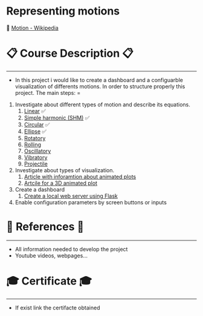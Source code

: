 # Representing motions

:link: [Motion - Wikipedia]([link](https://en.wikipedia.org/wiki/Motion))

# :clipboard: Course Description :clipboard:
---

* In this project i would like to create a dashboard and a configuarble visualization of differents motions. In order to structure properly this project. The main steps:
=
1. Investigate about different types of motion and describe its equations.
   1. [Linear](https://en.wikipedia.org/wiki/Linear_motion) :white_check_mark:
   2. [Simple harmonic (SHM)](https://en.wikipedia.org/wiki/Simple_harmonic_motion) :white_check_mark:
   3. [Circular](https://en.wikipedia.org/wiki/Circular_motion) :white_check_mark:
   4. [Ellipse](https://en.wikipedia.org/wiki/Ellipse) :white_check_mark:
   5. [Rotatory](https://en.wikipedia.org/wiki/Rotation)
   6. [Rolling](https://en.wikipedia.org/wiki/Rolling)
   7. [Oscillatory](https://en.wikipedia.org/wiki/Oscillation)
   8. [Vibratory](https://en.wikipedia.org/wiki/Vibration)
   9.  [Projectile](https://en.wikipedia.org/wiki/Projectile_motion)
2. Investigate about types of visualization.
   1. [Article with inforamtion about animated plots](https://pythonforundergradengineers.com/live-plotting-with-matplotlib.html)
   2. [Artcile for a 3D animated plot](https://towardsdatascience.com/how-to-animate-plots-in-python-2512327c8263)
3. Create a dashboard
   1. [Create a local web server using Flask](https://j2logo.com/tutorial-flask-leccion-2-plantillas/)
4. Enable configuration parameters by screen buttons or inputs







# :page_facing_up: References :page_facing_up:
--- 
* All information needed to develop the project
* Youtube videos, webpages...
  


# :mortar_board: Certificate :mortar_board:
---
* If exist link the certifacte obtained
